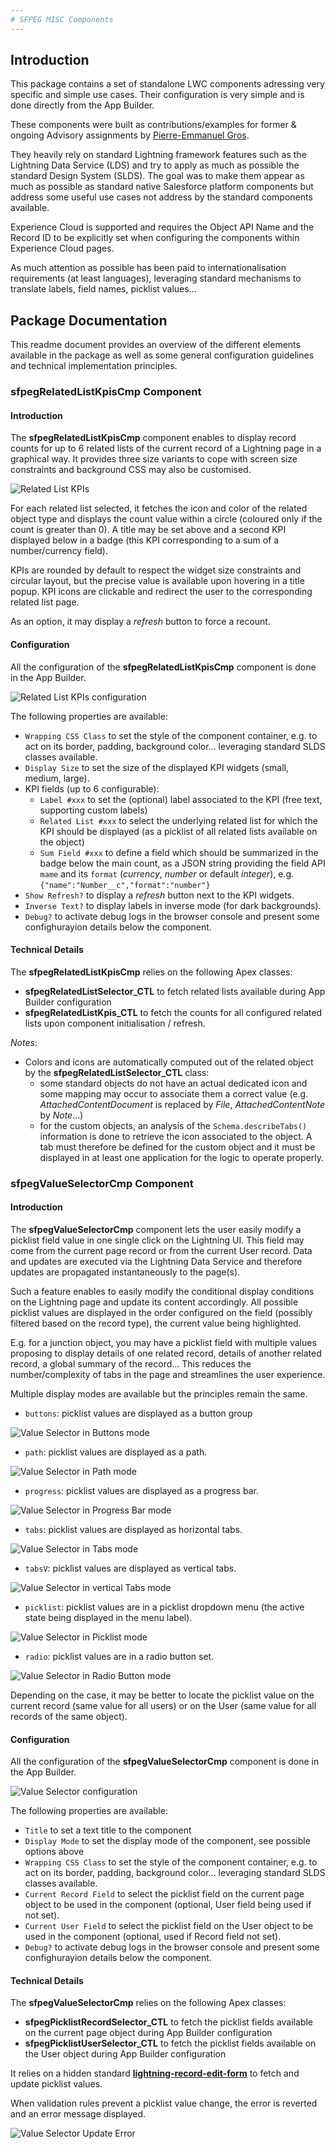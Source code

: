 ```yaml
---
# SFPEG MISC Components
---
```



## Introduction

This package contains a set of standalone LWC components adressing very specific and simple use cases.
Their configuration is very simple and is done directly from the App Builder.

These components were built as contributions/examples for former & ongoing Advisory assignments by 
[Pierre-Emmanuel Gros](https://github.com/pegros). 

They heavily rely on standard Lightning framework features such as the Lightning Data Service (LDS) 
and try to apply as much as possible the standard Design System (SLDS). 
The goal was to make them appear as much as possible as standard native Salesforce platform components 
but address some useful use cases not address by the standard components available.

Experience Cloud is supported and requires the Object API Name and the Record ID to be explicitly
set when configuring the components within Experience Cloud pages.

As much attention as possible has been paid to internationalisation requirements (at least languages),
leveraging standard mechanisms to translate labels, field names, picklist values...


## Package Documentation

This readme document provides an overview of the different elements available in the package as well as some
general configuration guidelines and technical implementation principles.

### **sfpegRelatedListKpisCmp** Component

#### Introduction

The **sfpegRelatedListKpisCmp** component enables to display record counts for up to 6 related lists
of the current record of a Lightning page in a graphical way. It provides three size variants to 
cope with screen size constraints and background CSS may also be customised.

![Related List KPIs](/media/sfpegRelatedListKpis.png)

For each related list selected, it fetches the icon and color of the related object type and displays
the count value within a circle (coloured only if the count is greater than 0). A title may be set above
and a second KPI displayed below in a badge (this KPI corresponding to a sum of a number/currency field).

KPIs are rounded by default to respect the widget size constraints and circular layout, but the precise
value is available upon hovering in a title popup.
KPI icons are clickable and redirect the user to the corresponding related list page.

As an option, it may display a _refresh_ button to force a recount.

#### Configuration

All the configuration of the **sfpegRelatedListKpisCmp** component is done in the App Builder.

![Related List KPIs configuration](/media/sfpegRelatedListKpisConfig.png)

The following properties are available:
* `Wrapping CSS Class` to set the style of the component container, e.g. to act on its border, padding, background color... leveraging standard SLDS classes available.
* `Display Size` to set the size of the displayed KPI widgets (small, medium, large).
* KPI fields (up to 6 configurable):
    * `Label #xxx` to set the (optional) label associated to the KPI (free text, supporting custom labels)
    * `Related List #xxx` to select the underlying related list for which the KPI should be displayed (as a picklist of all related lists available on the object)
    * `Sum Field #xxx` to define a field which should be summarized in the badge below the main count, as a JSON string providing the field API `mame` and its `format` (_currency_, _number_ or default _integer_), e.g. `{"name":"Number__c","format":"number"}`
* `Show Refresh?` to display a _refresh_ button next to the KPI widgets.
* `Inverse Text?` to display labels in inverse mode (for dark backgrounds).
* `Debug?` to activate debug logs in the browser console and present some confighurayion details below the component.


#### Technical Details

The  **sfpegRelatedListKpisCmp** relies on the following Apex classes:
* **sfpegRelatedListSelector_CTL** to fetch related lists available during App Builder configuration
* **sfpegRelatedListKpis_CTL** to fetch the counts for all configured related lists upon component initialisation / refresh.

_Notes_:
* Colors and icons are automatically computed out of the related object by the **sfpegRelatedListSelector_CTL** class:
    * some standard objects do not have an actual dedicated icon and some mapping may occur to associate them a correct value (e.g. _AttachedContentDocument_ is replaced by _File_, _AttachedContentNote_ by _Note_...)
    * for the custom objects, an analysis of the `Schema.describeTabs()` information is done to retrieve the icon associated to the object. A tab must therefore be defined for the custom object and it must be displayed in at least one application for the logic to operate properly.


### **sfpegValueSelectorCmp** Component

#### Introduction

The **sfpegValueSelectorCmp** component lets the user easily modify a picklist field value in one single click on the Lightning UI. This field may come from the current page record or from the current User record. Data and updates are executed via the Lightning Data Service and therefore updates are propagated instantaneously to the page(s).

Such a feature enables to easily modify the conditional display conditions on the Lightning page and update its content accordingly. All possible picklist values are displayed in the order configured on the field (possibly filtered based on the record type), the current value being highlighted.

E.g. for a junction object, you may have a picklist field with multiple values proposing to display details of one related record, details of another related record, a global summary of the record... This reduces the number/complexity of tabs in the page and streamlines the user experience.

Multiple display modes are available but the principles remain the same.
* `buttons`: picklist values are displayed as a button group

![Value Selector in Buttons mode](/media/sfpegValueSelectorButtons.png)

* `path`: picklist values are displayed as a path.

![Value Selector in Path mode](/media/sfpegValueSelectorPath.png)

* `progress`: picklist values are displayed as a progress bar.

![Value Selector in Progress Bar mode](/media/sfpegValueSelectorProgress.png)

* `tabs`: picklist values are displayed as horizontal tabs.

![Value Selector in Tabs mode](/media/sfpegValueSelectorTabs.png)

* `tabsV`: picklist values are displayed as vertical tabs.

![Value Selector in vertical Tabs mode](/media/sfpegValueSelectorTabsV.png)

* `picklist`: picklist values are in a picklist dropdown menu (the active state being displayed in the menu label).

![Value Selector in Picklist mode](/media/sfpegValueSelectorPicklist.png)

* `radio`: picklist values are in a radio button set.

![Value Selector in Radio Button mode](/media/sfpegValueSelectorRadio.png)

Depending on the case, it may be better to locate the picklist value on the current record (same value for all users) or
on the User (same value for all records of the same object).


#### Configuration

All the configuration of the **sfpegValueSelectorCmp** component is done in the App Builder.

![Value Selector configuration](/media/sfpegValueSelectorConfig.png)

The following properties are available:
* `Title` to set a text title to the component 
* `Display Mode` to set the display mode of the component, see possible options above  
* `Wrapping CSS Class` to set the style of the component container, e.g. to act on its border, padding, background color... leveraging standard SLDS classes available.
* `Current Record Field` to select the picklist field on the current page object to be used in the component (optional, User field being used if not set).
* `Current User Field` to select the picklist field on the User object to be used in the component (optional, used if Record field not set).
* `Debug?` to activate debug logs in the browser console and present some confighurayion details below the component.


#### Technical Details

The  **sfpegValueSelectorCmp** relies on the following Apex classes:
* **sfpegPicklistRecordSelector_CTL** to fetch the picklist fields available on the current page object during App Builder configuration
* **sfpegPicklistUserSelector_CTL** to fetch the picklist fields available on the User object during App Builder configuration

It relies on a hidden standard **[lightning-record-edit-form](https://developer.salesforce.com/docs/component-library/bundle/lightning-record-edit-form/documentation)** to fetch and update picklist values.

When validation rules prevent a picklist value change, the error is reverted and an error message displayed.

![Value Selector Update Error](/media/sfpegValueSelectorError.png)

